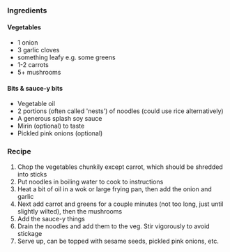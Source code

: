 ### Ingredients
#### Vegetables
- 1 onion
- 3 garlic cloves
- something leafy e.g. some greens
- 1-2 carrots
- 5+ mushrooms
#### Bits & sauce-y bits
- Vegetable oil
- 2 portions (often called 'nests') of noodles (could use rice alternatively)
- A generous splash soy sauce
- Mirin (optional) to taste
- Pickled pink onions (optional)
### Recipe
1. Chop the vegetables chunkily except carrot, which should be shredded into sticks
2. Put noodles in boiling water to cook to instructions
3. Heat a bit of oil in a wok or large frying pan, then add the onion and garlic
4. Next add carrot and greens for a couple minutes (not too long, just until slightly wilted), then the mushrooms
5. Add the sauce-y things
6. Drain the noodles and add them to the veg. Stir vigorously to avoid stickage
7. Serve up, can be topped with sesame seeds, pickled pink onions, etc.